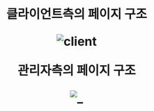 <center><h1>클라이언트측의 페이지 구조

![client](https://user-images.githubusercontent.com/37359972/37387281-254027ae-279f-11e8-9fec-3faea0985be9.png)

관리자측의 페이지 구조

![_](https://user-images.githubusercontent.com/37359972/37387307-3eabf38a-279f-11e8-9d9b-3b5827851ef1.png)

